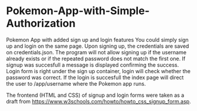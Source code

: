 # Pokemon-App-with-Simple-Authorization
Pokemon App with added sign up and login features
You could simply sign up and login on the same page. Upon signing up, the credentials are saved on credentials.json. The program will not allow signing up if the username already exists or if the repeated password does not match the first one. If signup was succesfull a message is displayed confirming the success. Login form is right under the sign up container, login will check whether the password was correct. If the login is succesfull the index page will direct the user to /app/username where the Pokemon app runs.

The frontend (HTML and CSS) of signup and login forms were taken as a draft from https://www.w3schools.com/howto/howto_css_signup_form.asp. 
